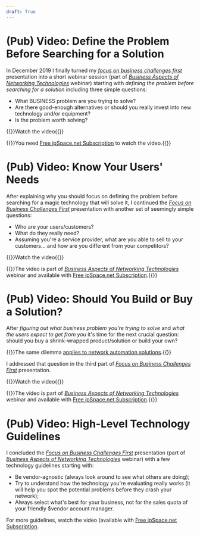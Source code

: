 ```yaml
---
draft: True
---
```

# (Pub) Video: Define the Problem Before Searching for a Solution

In December 2019 I finally turned my _[focus on business challenges first](https://blog.ipspace.net/2013/12/focus-on-your-business-not-fancy.html)_ presentation into a short webinar session (part of _[Business Aspects of Networking Technologies](https://www.ipspace.net/Business_Aspects_of_Networking_Technologies)_ webinar) starting with _defining the problem before searching for a solution_ including three simple questions:

* What BUSINESS problem are you trying to solve?
* Are there good-enough alternatives or should you really invest into new technology and/or equipment?
* Is the problem worth solving?

{{<jump>}}Watch the video{{</jump>}}

{{<note info>}}You need [Free ipSpace.net Subscription](https://www.ipspace.net/Subscription/Free) to watch the video.{{</note>}}

# (Pub) Video: Know Your Users' Needs

After explaining why you should focus on defining the problem before searching for a magic technology that will solve it, I continued the _[Focus on Business Challenges First](https://my.ipspace.net/bin/list?id=NetBiz#BF)_ presentation with another  set of seemingly simple questions:

* Who are your users/customers?
* What do they really need?
* Assuming you're a service provider, what are you able to sell to your customers... and how are you different from your competitors?

{{<jump>}}Watch the video{{</jump>}}

{{<note info>}}The video is part of _[Business Aspects of Networking Technologies](https://www.ipspace.net/Business_Aspects_of_Networking_Technologies)_ webinar and available with [Free ipSpace.net Subscription](https://www.ipspace.net/Subscription/Free).{{</note>}}

# (Pub) Video: Should You Build or Buy a Solution?

After _figuring out what business problem you're trying to solve_ and _what the users expect to get from you_ it's time for the next crucial question: should you buy a shrink-wrapped product/solution or build your own?

{{<note info>}}The same dilemma [applies to network automation solutions](https://my.ipspace.net/bin/list?id=NetAutSol&module=1#M1S3).{{</note>}}

I addressed that question in the third part of _[Focus on Business Challenges First](https://my.ipspace.net/bin/list?id=NetBiz#BF)_ presentation.

{{<jump>}}Watch the video{{</jump>}}

{{<note info>}}The video is part of _[Business Aspects of Networking Technologies](https://www.ipspace.net/Business_Aspects_of_Networking_Technologies)_ webinar and available with [Free ipSpace.net Subscription](https://www.ipspace.net/Subscription/Free).{{</note>}}

# (Pub) Video: High-Level Technology Guidelines

I concluded the _[Focus on Business Challenges First](https://my.ipspace.net/bin/list?id=NetBiz#BF)_ presentation (part of _[Business Aspects of Networking Technologies](https://www.ipspace.net/Business_Aspects_of_Networking_Technologies)_ webinar) with a few technology guidelines starting with:

* Be vendor-agnostic (always look around to see what others are doing);
* Try to understand how the technology you're evaluating really works (it will help you spot the potential problems before they crash your network);
* Always select what's best for your business, not for the sales quota of your friendly $vendor account manager.

For more guidelines, watch the video (available with [Free ipSpace.net Subscription](https://www.ipspace.net/Subscription/Free).

